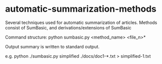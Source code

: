 # automatic-summarization-methods
Several techniques used for automatic summarization of articles. Methods consist of SumBasic, and derivations/extensions of SumBasic

Command structure:
python sumbasic.py <method_name> <file_n>*

Output summary is written to standard output.

e.g. 
python ./sumbasic.py simplified ./docs/doc1-*.txt > simplified-1.txt
